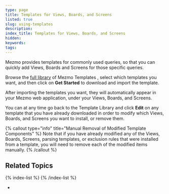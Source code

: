 ```yaml
---
type: page
title: Templates for Views, Boards, and Screens
listed: true
slug: using-templates
description: 
index_title: Templates for Views, Boards, and Screens
hidden: 
keywords: 
tags: 
---
```


Mezmo provides templates for commonly used queries, so that you can quickly add Views, Boards and Screens for those specific queries.

Browse the [full library](https://app.logdna.com/manage/template-library) of Mezmo Templates , select which templates you want, and then click on **Get Started** to download and import the template.

After importing the templates you want, they will automatically appear in your Mezmo web application, under your Views, Boards, and Screens.

You can at any time go back to the Template Library and click **Edit** on any template that you have already downloaded in order to modify which Views, Boards, and Screens you want to install, or remove them.

{% callout type="info" title="Manual Removal of Modified Template Components" %}
Note that if you have already modified any of the Views, Boards, Screens, parsing templates, or exclusion rules that were installed from a template, you will need to remove each of the modified items manually.
{% /callout %}

## Related Topics

{% index-list %}
{% /index-list %}

-